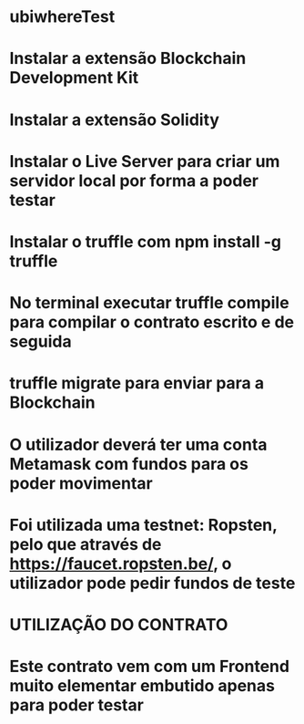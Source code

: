 # ubiwhereTest

# Instalar a extensão Blockchain Development Kit
# Instalar a extensão Solidity 
# Instalar o Live Server para criar um servidor local por forma a poder testar
# Instalar o truffle com npm install -g truffle
# No terminal executar truffle compile para compilar o contrato escrito e de seguida
# truffle migrate para enviar para a Blockchain
# O utilizador deverá ter uma conta Metamask com fundos para os poder movimentar
# Foi utilizada uma testnet: Ropsten, pelo que através de https://faucet.ropsten.be/, o utilizador pode pedir fundos de teste

# UTILIZAÇÃO DO CONTRATO

# Este contrato vem com um Frontend muito elementar embutido apenas para poder testar